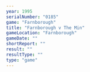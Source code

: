 ```yaml
---
year: 1995
serialNumber: "0185" 
game: "Farnborough"
title: "Farnborough v The Min"
gameLocation: "Farnborough"
gameDate: ""
shortReport: ""
result: ""
resultType: ""
type: "game"
---
```

